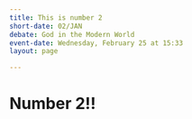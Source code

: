 ```yaml
---
title: This is number 2
short-date: 02/JAN
debate: God in the Modern World
event-date: Wednesday, February 25 at 15:33
layout: page

---
```

# Number 2!!